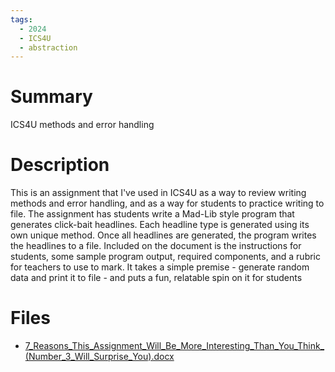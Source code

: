 ```yaml
---
tags:
  - 2024
  - ICS4U
  - abstraction
---
```


# Summary

ICS4U methods and error handling

# Description

This is an assignment that I've used in ICS4U as a way to review writing methods and error handling, and as a way for students to practice writing to file. The assignment has students write a Mad-Lib style program that generates click-bait headlines. Each headline type is generated using its own unique method. Once all headlines are generated, the program writes the headlines to a file. Included on the document is the instructions for students, some sample program output, required components, and a rubric for teachers to use to mark. It takes a simple premise - generate random data and print it to file - and puts a fun, relatable spin on it for students

# Files

*   [7\_Reasons\_This\_Assignment\_Will\_Be\_More\_Interesting\_Than\_You\_Think\_(Number\_3\_Will\_Surprise\_You).docx](resources/Jeff_Campbell/7_Reasons_This_Assignment_Will_Be_More_Interesting_Than_You_Think_(Number_3_Will_Surprise_You).docx)
